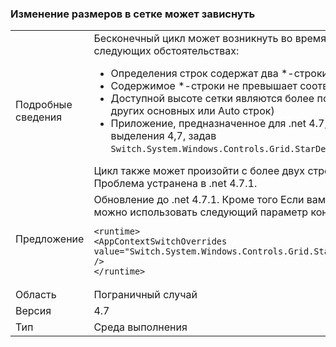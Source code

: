 ### <a name="resizing-a-grid-can-hang"></a>Изменение размеров в сетке может зависнуть

|   |   |
|---|---|
|Подробные сведения|Бесконечный цикл может возникнуть во время макет <code>T:System.Windows.Controls.Grid</code> при следующих обстоятельствах:<ul><li>Определения строк содержат два *-строки, оба объявления MinHeight и MaxHeight.</li><li>Содержимое *-строки не превышает соответствующий MaxHeight</li><li>Доступной высоте сетки являются более поздними первый MinHeight (и любых других основных или Auto строк)</li><li>Приложение, предназначенное для .net 4.7, или будет означать согласие на алгоритм выделения 4,7, задав <code>Switch.System.Windows.Controls.Grid.StarDefinitionsCanExceedAvailableSpace=false</code></li></ul>Цикл также может произойти с более двух строк или в случае аналогом для столбцов. Проблема устранена в .net 4.7.1.|
|Предложение|Обновление до .net 4.7.1.  Кроме того Если вам не требуется алгоритм 4,7 выделения можно использовать следующий параметр конфигурации:<pre><code class="language-xml">&lt;runtime&gt;&#13;&#10;&lt;AppContextSwitchOverrides value=&quot;Switch.System.Windows.Controls.Grid.StarDefinitionsCanExceedAvailableSpace=true&quot; /&gt;&#13;&#10;&lt;/runtime&gt;&#13;&#10;</code></pre>|
|Область|Пограничный случай|
|Версия|4.7|
|Тип|Среда выполнения|

